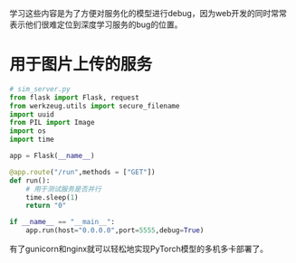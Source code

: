 

<!--
 * @version:
 * @Author:  StevenJokess https://github.com/StevenJokess
 * @Date: 2020-11-12 01:00:01
 * @LastEditors:  StevenJokess https://github.com/StevenJokess
 * @LastEditTime: 2020-11-12 01:01:40
 * @Description:
 * @TODO::
 * @Reference:PyTorch深度学习模型的服务化部署 - 带萝卜的文章 - 知乎
https://zhuanlan.zhihu.com/p/111605233
-->

学习这些内容是为了方便对服务化的模型进行debug，因为web开发的同时常常表示他们很难定位到深度学习服务的bug的位置。



# 用于图片上传的服务

```py
# sim_server.py
from flask import Flask, request
from werkzeug.utils import secure_filename
import uuid
from PIL import Image
import os
import time

app = Flask(__name__)

@app.route("/run",methods = ["GET"])
def run():
    # 用于测试服务是否并行
    time.sleep(1)
    return "0"

if __name__ == "__main__":
    app.run(host="0.0.0.0",port=5555,debug=True)
```



有了gunicorn和nginx就可以轻松地实现PyTorch模型的多机多卡部署了。
